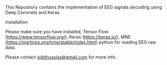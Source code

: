 This Repository contains the implementation of EEG signals decoding using Deep Convnets and Keras.


Installation

Please make sure you have installed, Tensor Flow (https://www.tensorflow.org/), Keras (https://keras.io/), MNE (https://martinos.org/mne/stable/index.html) python for reading EEG raw data.


Please contact siddnussiss@gmail.com for more info.

